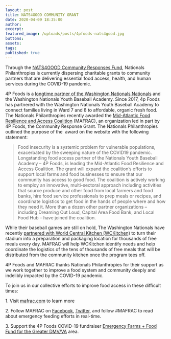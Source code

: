 ```yaml
---
layout: post
title: NATS4GOOD COMMUNITY GRANT
date: 2020-04-09 18:35:00
author:
excerpt:
featured_image: /uploads/posts/4pfoods-nats4good.jpg
buttons:
assets:
tags:
published: true
---
```


<div class="editable"><p>Through the&nbsp;<a href="https://www.mlb.com/nationals/community/philanthropies/fund/grantee">NATS4GOOD Community Responses Fund</a>, Nationals Philanthropies is currently dispersing charitable grants to community partners that are delivering essential food access, health, and human services during the COVID-19 pandemic.</p><p>4P Foods is a&nbsp;<a href="https://curlyw.mlblogs.com/a-letter-to-nationals-fans-from-mark-d-lerner-c41ada65c7f3">longtime partner of the Washington Nationals Nationals</a>&nbsp;and the Washington Nationals Youth Baseball Academy. Since 2017, 4p Foods has partnered with the Washington Nationals Youth Baseball Academy to connect families living in Ward 7 and 8 to affordable, organic fresh food. The Nationals Philanthropies recently awarded the&nbsp;<a href="http://4pfoods.com/nats4good-community-grant-awarded-to-4p-foods/mafrac.com">Mid-Atlantic Food Resilience and Access Coalition</a>&nbsp;(MAFRAC), an organization led in part by 4P Foods, the Community Response Grant. The Nationals Philanthropies outlined the purpose of the&nbsp; award on the website with the following statement:</p><blockquote><p>Food insecurity is a systemic problem for vulnerable populations, exacerbated by the sweeping nature of the COVID19 pandemic. Longstanding food access partner of the Nationals Youth Baseball Academy &ndash; 4P Foods, is leading the Mid-Atlantic Food Resilience and Access Coalition. The grant will expand the coalition&rsquo;s efforts to support local farms and food businesses to ensure that our community has access to good food. The coalition is actively working to employ an innovative, multi-sectoral approach including activities that source produce and other food from local farmers and food banks, hire food service professionals to prep meals or recipes, and coordinate logistics to get food in the hands of people where and how they need it. More than a dozen other partner organizations &ndash; including Dreaming Out Loud, Capital Area Food Bank, and Local Food Hub &ndash; have joined the coalition.</p></blockquote><p>While their baseball games are still on hold, The Washington Nationals have recently&nbsp;<a href="https://curlyw.mlblogs.com/a-letter-to-nationals-fans-from-mark-d-lerner-c41ada65c7f3">partnered with World Central Kitchen (WCKitchen)</a>&nbsp;to turn their stadium into a preparation and packaging location for thousands of free meals every day. MAFRAC will help WCKitchen identify needs and help coordinate the logistics of the tens of thousands of free meals that will be distributed from the community kitchen once the program tees off.</p><p>4P Foods and MAFRAC thanks Nationals Philanthropies for their support as we work together to improve a food system and community deeply and indelibly impacted by the COVID-19 pandemic.</p><p>To join us in our collective efforts to improve food access in these difficult times:</p><p>1. Visit&nbsp;<a href="https://mafrac.com/">mafrac.com</a>&nbsp;to learn more</p><p>2. Follow MAFRAC on&nbsp;<a href="https://www.facebook.com/THEMAFRAC/?__tn__=kC-R&amp;eid=ARBW158ZrCrJy2lqySE-KvYZ4JGpiEmd1jy-Clcmgy8hPgaGxV60Z-CKkPQxXT4tzAw7mWpRNEpNHviy&amp;hc_ref=ARRzWuVsbvHJ2HLddpQdC1_9g6gjSWC_0LcOK_OxvGuN6qFEbk5GubTZ-T0eeisiplk&amp;fref=nf">Facebook</a>,&nbsp;<a href="https://twitter.com/MAFR_AC">Twitter</a>, and follow #MAFRAC to read about emergency feeding efforts in real-time.</p><p>3. Support the 4P Foods COVID-19 fundraiser&nbsp;<a href="https://www.gofundme.com/f/greater-dcva-emergency-food-farm-support">Emergency Farms + Food Fund for the Greater DMV/VA</a>&nbsp;area.</p></div>
